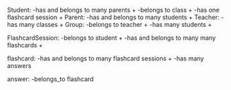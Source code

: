 Student:
    -has and belongs to many parents +
    -belongs to class +
    -has one flashcard session +
Parent:
    -has and belongs to many students +
Teacher:
    -has many classes +
Group:
    -belongs to teacher +
    -has many students +

FlashcardSession:
    -belongs to student +
    -has and belongs to many many flashcards +

flashcard:
    -has and belongs to many flashcard sessions +
    -has many answers 

answer:
    -belongs_to flashcard  